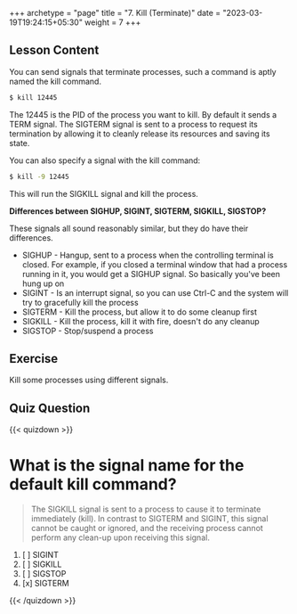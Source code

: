 +++
archetype = "page"
title = "7. Kill (Terminate)"
date = "2023-03-19T19:24:15+05:30"
weight = 7
+++

## Lesson Content

You can send signals that terminate processes, such a command is aptly named the kill command. 

```bash
$ kill 12445
```

The 12445 is the PID of the process you want to kill. By default it sends a TERM signal. The SIGTERM signal is sent to a process to request its termination by allowing it to cleanly release its resources and saving its state. 

You can also specify a signal with the kill command: 

```bash
$ kill -9 12445
```

This will run the SIGKILL signal and kill the process. 

**Differences between SIGHUP, SIGINT, SIGTERM, SIGKILL, SIGSTOP?**

These signals all sound reasonably similar, but they do have their differences. 

- SIGHUP - Hangup, sent to a process when the controlling terminal is closed. For example, if you closed a terminal window that had a process running in it, you would get a SIGHUP signal. So basically you've been hung up on
- SIGINT - Is an interrupt signal, so you can use Ctrl-C and the system will try to gracefully kill the process
- SIGTERM - Kill the process, but allow it to do some cleanup first
- SIGKILL - Kill the process, kill it with fire, doesn't do any cleanup
- SIGSTOP - Stop/suspend a process

## Exercise

Kill some processes using different signals.

## Quiz Question

{{< quizdown >}}

# What is the signal name for the default kill command?

> The SIGKILL signal is sent to a process to cause it to terminate immediately (kill). In contrast to SIGTERM and SIGINT, this signal cannot be caught or ignored, and the receiving process cannot perform any clean-up upon receiving this signal.

1. [ ] SIGINT
2. [ ] SIGKILL
3. [ ] SIGSTOP
4. [x] SIGTERM

{{< /quizdown >}}
